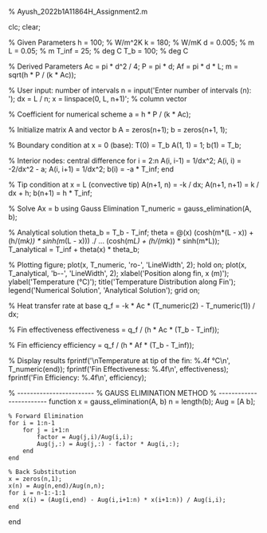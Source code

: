 % Ayush_2022b1A11864H_Assignment2.m

clc;
clear;

% Given Parameters
h = 100; % W/m^2K
k = 180; % W/mK
d = 0.005; % m
L = 0.05; % m
T_inf = 25; % deg C
T_b = 100; % deg C

% Derived Parameters
Ac = pi * d^2 / 4;
P = pi * d;
Af = pi * d * L;
m = sqrt(h * P / (k * Ac));

% User input: number of intervals
n = input('Enter number of intervals (n): ');
dx = L / n;
x = linspace(0, L, n+1)'; % column vector

% Coefficient for numerical scheme
a = h * P / (k * Ac);

% Initialize matrix A and vector b
A = zeros(n+1);
b = zeros(n+1, 1);

% Boundary condition at x = 0 (base): T(0) = T_b
A(1, 1) = 1;
b(1) = T_b;

% Interior nodes: central difference
for i = 2:n
    A(i, i-1) = 1/dx^2;
    A(i, i) = -2/dx^2 - a;
    A(i, i+1) = 1/dx^2;
    b(i) = -a * T_inf;
end

% Tip condition at x = L (convective tip)
A(n+1, n) = -k / dx;
A(n+1, n+1) = k / dx + h;
b(n+1) = h * T_inf;

% Solve Ax = b using Gauss Elimination
T_numeric = gauss_elimination(A, b);

% Analytical solution
theta_b = T_b - T_inf;
theta = @(x) (cosh(m*(L - x)) + (h/(m*k)) * sinh(m*(L - x))) ./ ...
             (cosh(m*L) + (h/(m*k)) * sinh(m*L));
T_analytical = T_inf + theta(x) * theta_b;

% Plotting
figure;
plot(x, T_numeric, 'ro-', 'LineWidth', 2);
hold on;
plot(x, T_analytical, 'b--', 'LineWidth', 2);
xlabel('Position along fin, x (m)');
ylabel('Temperature (°C)');
title('Temperature Distribution along Fin');
legend('Numerical Solution', 'Analytical Solution');
grid on;

% Heat transfer rate at base
q_f = -k * Ac * (T_numeric(2) - T_numeric(1)) / dx;

% Fin effectiveness
effectiveness = q_f / (h * Ac * (T_b - T_inf));

% Fin efficiency
efficiency = q_f / (h * Af * (T_b - T_inf));

% Display results
fprintf('\nTemperature at tip of the fin: %.4f °C\n', T_numeric(end));
fprintf('Fin Effectiveness: %.4f\n', effectiveness);
fprintf('Fin Efficiency: %.4f\n', efficiency);


% ------------------------
% GAUSS ELIMINATION METHOD
% ------------------------
function x = gauss_elimination(A, b)
    n = length(b);
    Aug = [A b];

    % Forward Elimination
    for i = 1:n-1
        for j = i+1:n
            factor = Aug(j,i)/Aug(i,i);
            Aug(j,:) = Aug(j,:) - factor * Aug(i,:);
        end
    end

    % Back Substitution
    x = zeros(n,1);
    x(n) = Aug(n,end)/Aug(n,n);
    for i = n-1:-1:1
        x(i) = (Aug(i,end) - Aug(i,i+1:n) * x(i+1:n)) / Aug(i,i);
    end
end
